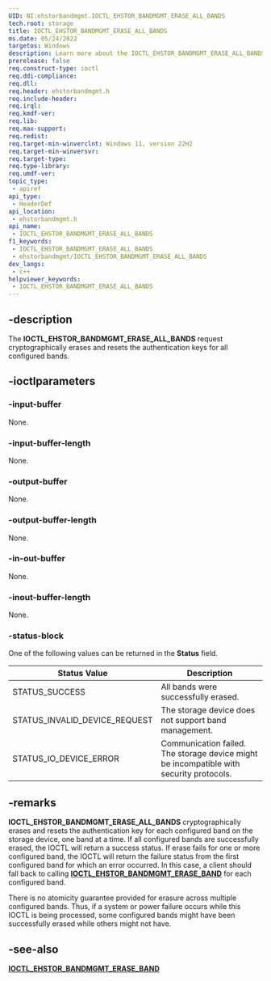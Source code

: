 ```yaml
---
UID: NI:ehstorbandmgmt.IOCTL_EHSTOR_BANDMGMT_ERASE_ALL_BANDS
tech.root: storage
title: IOCTL_EHSTOR_BANDMGMT_ERASE_ALL_BANDS
ms.date: 05/24/2022
targetos: Windows
description: Learn more about the IOCTL_EHSTOR_BANDMGMT_ERASE_ALL_BANDS IOCTL.
prerelease: false
req.construct-type: ioctl
req.ddi-compliance: 
req.dll: 
req.header: ehstorbandmgmt.h
req.include-header: 
req.irql: 
req.kmdf-ver: 
req.lib: 
req.max-support: 
req.redist: 
req.target-min-winverclnt: Windows 11, version 22H2
req.target-min-winversvr: 
req.target-type: 
req.type-library: 
req.umdf-ver: 
topic_type:
 - apiref
api_type:
 - HeaderDef
api_location:
 - ehstorbandmgmt.h
api_name:
 - IOCTL_EHSTOR_BANDMGMT_ERASE_ALL_BANDS
f1_keywords:
 - IOCTL_EHSTOR_BANDMGMT_ERASE_ALL_BANDS
 - ehstorbandmgmt/IOCTL_EHSTOR_BANDMGMT_ERASE_ALL_BANDS
dev_langs:
 - c++
helpviewer_keywords:
 - IOCTL_EHSTOR_BANDMGMT_ERASE_ALL_BANDS
---
```


## -description

The **IOCTL_EHSTOR_BANDMGMT_ERASE_ALL_BANDS** request cryptographically erases and resets the authentication keys for all configured bands.

## -ioctlparameters

### -input-buffer

None.

### -input-buffer-length

None.

### -output-buffer

None.

### -output-buffer-length

None.

### -in-out-buffer

None.

### -inout-buffer-length

None.

### -status-block

One of the following values can be returned in the **Status** field.

| Status Value | Description |
| ------------ | ----------- |
| STATUS_SUCCESS                | All bands were successfully erased. |
| STATUS_INVALID_DEVICE_REQUEST | The storage device does not support band management. |
| STATUS_IO_DEVICE_ERROR        | Communication failed. The storage device might be incompatible with security protocols. |

## -remarks

**IOCTL_EHSTOR_BANDMGMT_ERASE_ALL_BANDS** cryptographically erases and resets the authentication key for each configured band on the storage device, one band at a time. If all configured bands are successfully erased, the IOCTL will return a success status. If erase fails for one or more configured band, the IOCTL will return the failure status from the first configured band for which an error occurred. In this case, a client should fall back to calling [**IOCTL_EHSTOR_BANDMGMT_ERASE_BAND**](ni-ehstorbandmgmt-ioctl_ehstor_bandmgmt_erase_band.md) for each configured band.

There is no atomicity guarantee provided for erasure across multiple configured bands. Thus, if a system or power failure occurs while this IOCTL is being processed, some configured bands might have been successfully erased while others might not have.

## -see-also

[**IOCTL_EHSTOR_BANDMGMT_ERASE_BAND**](ni-ehstorbandmgmt-ioctl_ehstor_bandmgmt_erase_band.md)
